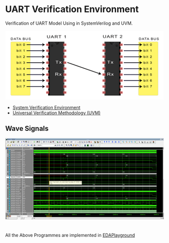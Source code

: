 # UART Verification Environment

Verification of UART Model Using in SystemVerilog and UVM. \
\
![UART](uart.png)

* [System Verification Environment](UART_SV)
* [Universal Verification Methodology (UVM)](UART_UVM)

## Wave Signals
![WAVE](Wave.png)
#
All the Above Programmes are implemented in [EDAPlayground](https://www.edaplayground.com/home)